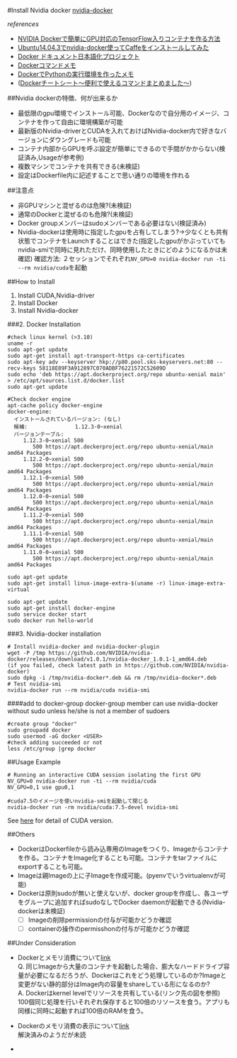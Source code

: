 #Install Nvidia docker
[nvidia-docker](https://github.com/NVIDIA/nvidia-docker)  

*references*  
- [NVIDIA Dockerで簡単にGPU対応のTensorFlow入りコンテナを作る方法](http://www.muo.jp/2016/05/nvidia-docker-tensorflow.html#2016_05_nvidia-docker-tensorflowfn-requirements)  
- [Ubuntu14.04.3でnvidia-docker使ってCaffeをインストールしてみた](http://qiita.com/daxanya1/items/f04c7f75a6d2ecb92b23)  
- [Docker ドキュメント日本語化プロジェクト](http://docs.docker.jp/index.html)  
- [Dockerコマンドメモ](http://qiita.com/curseoff/items/a9e64ad01d673abb6866)  
- [DockerでPythonの実行環境を作ったメモ](http://www.mwsoft.jp/programming/numpy/docker.html)  
- ([Dockerチートシート～便利で使えるコマンドまとめました～](https://academy.gmocloud.com/docker/20151126/911))  

  

##Nvidia dockerの特徴、何が出来るか
- 最低限のgpu環境でインストール可能、Dockerなので自分用のイメージ、コンテナを作って自由に環境構築が可能  
- 最新版のNvidia-driverとCUDAを入れておけばNvidia-docker内で好きなバージョンにダウングレードも可能  
- コンテナ内部からGPUを呼ぶ設定が簡単にできるので手間がかからない(検証済み,Usageが参考例) 
- 複数マシンでコンテナを共有できる(未検証)  
- 設定はDockerfile内に記述することで思い通りの環境を作れる  

##注意点  
- 非GPUマシンと混ぜるのは危険?(未検証)  
- 通常のDockerと混ぜるのも危険?(未検証)  
- Docker groupメンバーはsudoメンバーである必要はない(検証済み)  
- Nvidia-dockerは使用時に指定したgpuを占有してしまう?->少なくとも共有状態でコンテナをLaunchすることはできた(指定したgpuがかぶっていてもnvidia-smiで同時に見れただけ、同時使用したときにどのようになるかは未確認)
確認方法: ２セッションでそれぞれ`NV_GPU=0 nvidia-docker run -ti --rm nvidia/cuda`を起動

##How to Install
1. Install CUDA,Nvidia-driver
2. Install Docker  
3. Install Nvidia-docker  

###2. Docker Installation  
```
#check linux kernel (>3.10)
uname -r
sudo apt-get update
sudo apt-get install apt-transport-https ca-certificates
sudo apt-key adv --keyserver hkp://p80.pool.sks-keyservers.net:80 --recv-keys 58118E89F3A912897C070ADBF76221572C52609D
sudo echo 'deb https://apt.dockerproject.org/repo ubuntu-xenial main' > /etc/apt/sources.list.d/docker.list  
sudo apt-get update
```
```
#Check docker engine
apt-cache policy docker-engine
docker-engine:
  インストールされているバージョン: (なし)
  候補:               1.12.3-0~xenial
  バージョンテーブル:
     1.12.3-0~xenial 500
        500 https://apt.dockerproject.org/repo ubuntu-xenial/main amd64 Packages
     1.12.2-0~xenial 500
        500 https://apt.dockerproject.org/repo ubuntu-xenial/main amd64 Packages
     1.12.1-0~xenial 500
        500 https://apt.dockerproject.org/repo ubuntu-xenial/main amd64 Packages
     1.12.0-0~xenial 500
        500 https://apt.dockerproject.org/repo ubuntu-xenial/main amd64 Packages
     1.11.2-0~xenial 500
        500 https://apt.dockerproject.org/repo ubuntu-xenial/main amd64 Packages
     1.11.1-0~xenial 500
        500 https://apt.dockerproject.org/repo ubuntu-xenial/main amd64 Packages
     1.11.0-0~xenial 500
        500 https://apt.dockerproject.org/repo ubuntu-xenial/main amd64 Packages
```
```
sudo apt-get update
sudo apt-get install linux-image-extra-$(uname -r) linux-image-extra-virtual
```
```
sudo apt-get update
sudo apt-get install docker-engine
sudo service docker start
sudo docker run hello-world
```
###3. Nvidia-docker installation
```
# Install nvidia-docker and nvidia-docker-plugin
wget -P /tmp https://github.com/NVIDIA/nvidia-docker/releases/download/v1.0.1/nvidia-docker_1.0.1-1_amd64.deb
(if you failed, check latest path in https://github.com/NVIDIA/nvidia-docker)
sudo dpkg -i /tmp/nvidia-docker*.deb && rm /tmp/nvidia-docker*.deb
# Test nvidia-smi
nvidia-docker run --rm nvidia/cuda nvidia-smi
```
####add to docker-group 
docker-group member can use nvidia-docker without sudo unless he/she is not a member of sudoers
```
#create group "docker"  
sudo groupadd docker  
sudo usermod -aG docker <USER>  
#check adding succeeded or not
less /etc/group |grep docker
```

##Usage Example  
```
# Running an interactive CUDA session isolating the first GPU
NV_GPU=0 nvidia-docker run -ti --rm nvidia/cuda
NV_GPU=0,1 use gpu0,1

#cuda7.5のイメージを使いnvidia-smiを起動して閉じる  
nvidia-docker run -rm nvidia/cuda:7.5-devel nvidia-smi  
```
See [here](https://github.com/NVIDIA/nvidia-docker/wiki/CUDA) for detail of CUDA version.  

##Others
- DockerはDockerfileから読み込専用のImageをつくり、Imageからコンテナを作る。コンテナをImage化することも可能。コンテナをtarファイルにexportすることも可能。  
- Imageは親Imageの上に子Imageを作成可能。(pyenvでいうvirtualenvが可能)  
- Dockerは原則sudoが無いと使えないが、docker groupを作成し、各ユーザをグループに追加すればsudoなしでDocker daemonが起動できる(Nvidia-dockerは未検証)  
  - [ ] Imageの削除permissionの付与が可能かどうか確認  
  - [ ] containerの操作のpermisshonの付与が可能かどうか確認  

##Under Consideration
- Dockerとメモリ消費について[link](http://stackoverflow.com/questions/24702233/docker-container-and-memory-consumption)  
Q. 同じImageから大量のコンテナを起動した場合、膨大なハードドライブ容量が必要になるだろうが、Dockerはこれをどう処理しているのか?Imageと変更がない静的部分はImage内の容量をshareしている形になるのか?  
A. Dockerはkernel levelでリソースを共有している(リンク先の図を参照) 100個同じ処理を行いそれぞれ保存すると100倍のリソースを食う。アプリも同様に同時に起動すれば100倍のRAMを食う。  

- Dockerのメモリ消費の表示について[link](https://github.com/docker/docker/issues/10824)  
解決済みのようだが未読  

-  



